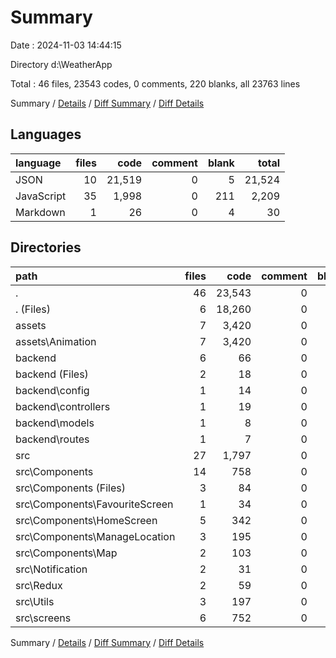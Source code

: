 # Summary

Date : 2024-11-03 14:44:15

Directory d:\\WeatherApp

Total : 46 files,  23543 codes, 0 comments, 220 blanks, all 23763 lines

Summary / [Details](details.md) / [Diff Summary](diff.md) / [Diff Details](diff-details.md)

## Languages
| language | files | code | comment | blank | total |
| :--- | ---: | ---: | ---: | ---: | ---: |
| JSON | 10 | 21,519 | 0 | 5 | 21,524 |
| JavaScript | 35 | 1,998 | 0 | 211 | 2,209 |
| Markdown | 1 | 26 | 0 | 4 | 30 |

## Directories
| path | files | code | comment | blank | total |
| :--- | ---: | ---: | ---: | ---: | ---: |
| . | 46 | 23,543 | 0 | 220 | 23,763 |
| . (Files) | 6 | 18,260 | 0 | 15 | 18,275 |
| assets | 7 | 3,420 | 0 | 2 | 3,422 |
| assets\\Animation | 7 | 3,420 | 0 | 2 | 3,422 |
| backend | 6 | 66 | 0 | 18 | 84 |
| backend (Files) | 2 | 18 | 0 | 7 | 25 |
| backend\\config | 1 | 14 | 0 | 3 | 17 |
| backend\\controllers | 1 | 19 | 0 | 2 | 21 |
| backend\\models | 1 | 8 | 0 | 4 | 12 |
| backend\\routes | 1 | 7 | 0 | 2 | 9 |
| src | 27 | 1,797 | 0 | 185 | 1,982 |
| src\\Components | 14 | 758 | 0 | 82 | 840 |
| src\\Components (Files) | 3 | 84 | 0 | 15 | 99 |
| src\\Components\\FavouriteScreen | 1 | 34 | 0 | 6 | 40 |
| src\\Components\\HomeScreen | 5 | 342 | 0 | 33 | 375 |
| src\\Components\\ManageLocation | 3 | 195 | 0 | 19 | 214 |
| src\\Components\\Map | 2 | 103 | 0 | 9 | 112 |
| src\\Notification | 2 | 31 | 0 | 5 | 36 |
| src\\Redux | 2 | 59 | 0 | 5 | 64 |
| src\\Utils | 3 | 197 | 0 | 23 | 220 |
| src\\screens | 6 | 752 | 0 | 70 | 822 |

Summary / [Details](details.md) / [Diff Summary](diff.md) / [Diff Details](diff-details.md)